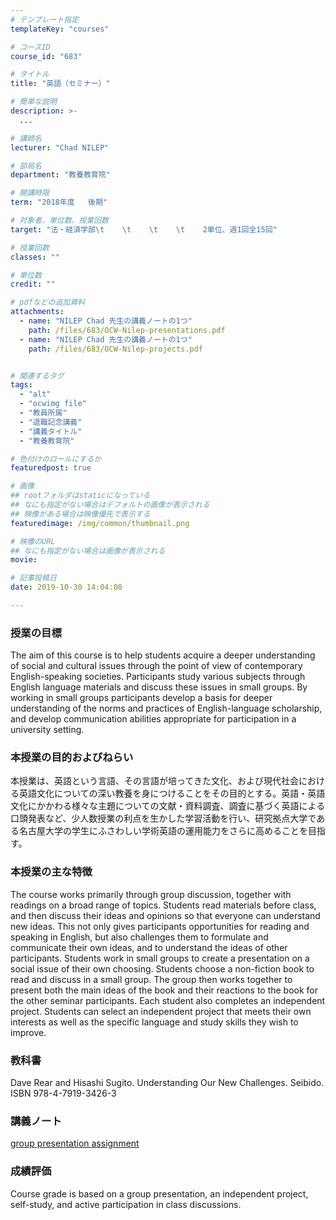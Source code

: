 ```yaml
---
# テンプレート指定
templateKey: "courses"

# コースID
course_id: "683"

# タイトル
title: "英語（セミナー）"

# 簡単な説明
description: >-
  ...

# 講師名
lecturer: "Chad NILEP"

# 部局名
department: "教養教育院"

# 開講時限
term: "2018年度	後期"

# 対象者、単位数、授業回数
target: "法・経済学部\t    \t    \t    \t    2単位、週1回全15回"

# 授業回数
classes: ""

# 単位数
credit: ""

# pdfなどの追加資料
attachments: 
  - name: "NILEP Chad 先生の講義ノートの1つ" 
    path: /files/683/OCW-Nilep-presentations.pdf
  - name: "NILEP Chad 先生の講義ノートの1つ" 
    path: /files/683/OCW-Nilep-projects.pdf


# 関連するタグ
tags:
  - "alt"
  - "ocwimg file"
  - "教員所属"
  - "退職記念講義"
  - "講義タイトル"
  - "教養教育院"

# 色付けのロールにするか
featuredpost: true

# 画像
## rootフォルダはstaticになっている
## なにも指定がない場合はデフォルトの画像が表示される
## 映像がある場合は映像優先で表示する
featuredimage: /img/common/thumbnail.png

# 映像のURL
## なにも指定がない場合は画像が表示される
movie: 

# 記事投稿日
date: 2019-10-30 14:04:08

---
```

### 授業の目標  
The aim of this course is to help students acquire a deeper understanding of social and cultural issues through the point of view of contemporary English-speaking societies. Participants study various subjects through English language materials and discuss these issues in small groups. By working in small groups participants develop a basis for deeper understanding of the norms and practices of English-language scholarship, and develop communication abilities appropriate for participation in a university setting.  
### 本授業の目的およびねらい  
本授業は、英語という言語、その言語が培ってきた文化、および現代社会における英語文化についての深い教養を身につけることをその目的とする。英語・英語文化にかかわる様々な主題についての文献・資料調査、調査に基づく英語による口頭発表など、少人数授業の利点を生かした学習活動を行い、研究拠点大学である名古屋大学の学生にふさわしい学術英語の運用能力をさらに高めることを目指す。  
### 本授業の主な特徴  
The course works primarily through group discussion, together with readings on a broad range of topics. Students read materials before class, and then discuss their ideas and opinions so that everyone can understand new ideas. This not only gives participants opportunities for reading and speaking in English, but also challenges them to formulate and communicate their own ideas, and to understand the ideas of other participants. Students work in small groups to create a presentation on a social issue of their own choosing. Students choose a non-fiction book to read and discuss in a small group. The group then works together to present both the main ideas of the book and their reactions to the book for the other seminar participants. Each student also completes an independent project. Students can select an independent project that meets their own interests as well as the specific language and study skills they wish to improve.  
### 教科書  
Dave Rear and Hisashi Sugito. Understanding Our New Challenges. Seibido. ISBN 978-4-7919-3426-3

  
### 講義ノート  

[group presentation assignment](/files/683/OCW-Nilep-presentations.pdf) 

  
### 成績評価  
Course grade is based on a group presentation, an independent project, self-study, and active participation in class discussions.
